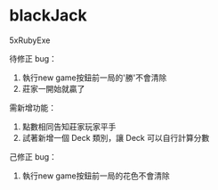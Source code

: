 # blackJack
5xRubyExe

待修正 bug：
1. 執行new game按鈕前一局的'勝'不會清除
2. 莊家一開始就贏了

需新增功能：
1. 點數相同告知莊家玩家平手
2. 試著新增一個 Deck 類別，讓 Deck 可以自行計算分數

己修正 bug：
1. 執行new game按鈕前一局的花色不會清除
